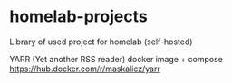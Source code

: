 # homelab-projects
Library of used project for homelab (self-hosted)

YARR (Yet another RSS reader) docker image + compose
https://hub.docker.com/r/maskalicz/yarr
